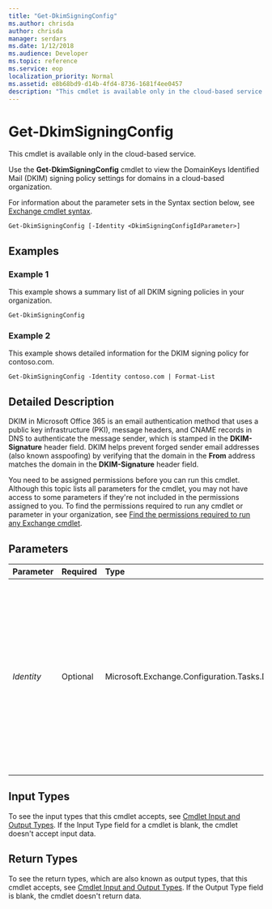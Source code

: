 ```yaml
---
title: "Get-DkimSigningConfig"
ms.author: chrisda
author: chrisda
manager: serdars
ms.date: 1/12/2018
ms.audience: Developer
ms.topic: reference
ms.service: eop
localization_priority: Normal
ms.assetid: e8b68bd9-d14b-4fd4-8736-1681f4ee0457
description: "This cmdlet is available only in the cloud-based service."
---
```


# Get-DkimSigningConfig

This cmdlet is available only in the cloud-based service. 
  
Use the **Get-DkimSigningConfig** cmdlet to view the DomainKeys Identified Mail (DKIM) signing policy settings for domains in a cloud-based organization.
  
For information about the parameter sets in the Syntax section below, see [Exchange cmdlet syntax](https://technet.microsoft.com/library/bb123552.aspx). 
  
```
Get-DkimSigningConfig [-Identity <DkimSigningConfigIdParameter>]

```

## Examples
<a name="Examples"> </a>

### Example 1

This example shows a summary list of all DKIM signing policies in your organization.
  
```
Get-DkimSigningConfig
```

### Example 2

This example shows detailed information for the DKIM signing policy for contoso.com.
  
```
Get-DkimSigningConfig -Identity contoso.com | Format-List
```

## Detailed Description
<a name="DetailedDescription"> </a>

DKIM in Microsoft Office 365 is an email authentication method that uses a public key infrastructure (PKI), message headers, and CNAME records in DNS to authenticate the message sender, which is stamped in the **DKIM-Signature** header field. DKIM helps prevent forged sender email addresses (also known asspoofing) by verifying that the domain in the **From** address matches the domain in the **DKIM-Signature** header field.
  
You need to be assigned permissions before you can run this cmdlet. Although this topic lists all parameters for the cmdlet, you may not have access to some parameters if they're not included in the permissions assigned to you. To find the permissions required to run any cmdlet or parameter in your organization, see [Find the permissions required to run any Exchange cmdlet](https://technet.microsoft.com/library/mt432940.aspx). 
  
## Parameters
<a name="DetailedDescription"> </a>

|**Parameter**|**Required**|**Type**|**Description**|
|:-----|:-----|:-----|:-----|
| _Identity_ <br/> |Optional  <br/> |Microsoft.Exchange.Configuration.Tasks.DkimSigningConfigIdParameter  <br/> | The _Identity_ parameter specifies the DKIM signing policy that you want to view. You can use any value that uniquely identifies the policy. For example: <br/>  Name: The domain name (for example, contoso.com). <br/>  Distinguished name (DN) <br/>  GUID <br/> |
   
## Input Types
<a name="InputTypes"> </a>

To see the input types that this cmdlet accepts, see [Cmdlet Input and Output Types](http://go.microsoft.com/fwlink/p/?linkId=616387). If the Input Type field for a cmdlet is blank, the cmdlet doesn't accept input data. 
  
## Return Types
<a name="ReturnTypes"> </a>

To see the return types, which are also known as output types, that this cmdlet accepts, see [Cmdlet Input and Output Types](http://go.microsoft.com/fwlink/p/?linkId=616387). If the Output Type field is blank, the cmdlet doesn't return data. 
  

